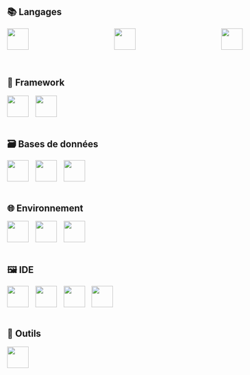 
## 📚 Langages
<div style="display: flex; flex-direction: row; gap: 100px;">
	<img width="50" src="https://cdn.jsdelivr.net/gh/devicons/devicon@latest/icons/html5/html5-original.svg" />‎‎ ‎ ‎ ‎ 
	<img width="50" src="https://cdn.jsdelivr.net/gh/devicons/devicon@latest/icons/css3/css3-original.svg" />‎‎ ‎ ‎ ‎ 
	<img width="50" src="https://cdn.jsdelivr.net/gh/devicons/devicon@latest/icons/javascript/javascript-original.svg" />‎‎ ‎ ‎ ‎ 
	<img width="50" src="https://cdn.jsdelivr.net/gh/devicons/devicon@latest/icons/php/php-original.svg" />‎‎ ‎ ‎ ‎ 
	<img width="50" src="https://cdn.jsdelivr.net/gh/devicons/devicon@latest/icons/csharp/csharp-original.svg" />‎‎ ‎ ‎ ‎ 
	<img width="50" src="https://cdn.jsdelivr.net/gh/devicons/devicon@latest/icons/lua/lua-original.svg" />‎‎ ‎ ‎ ‎ 
	<img width="50" src="https://cdn.jsdelivr.net/gh/devicons/devicon@latest/icons/python/python-original.svg" />
</div>

<br>

## 🧰 Framework
<div>
	<img width="50" src="https://cdn.jsdelivr.net/gh/devicons/devicon@latest/icons/tailwindcss/tailwindcss-original.svg" />‎‎ ‎ ‎ ‎ 
	<img width="50" src="https://cdn.jsdelivr.net/gh/devicons/devicon@latest/icons/bootstrap/bootstrap-original.svg" />
</div>

<br>

## 🗃️ Bases de données
<div>
	<img width="50" src="https://cdn.jsdelivr.net/gh/devicons/devicon@latest/icons/mysql/mysql-original-wordmark.svg" />‎‎ ‎ ‎ ‎ 
	<img width="50" src="https://cdn.jsdelivr.net/gh/devicons/devicon@latest/icons/sqlite/sqlite-original-wordmark.svg" />‎‎ ‎ ‎ ‎ 
	<img width="50" src="https://cdn.jsdelivr.net/gh/devicons/devicon@latest/icons/microsoftsqlserver/microsoftsqlserver-original-wordmark.svg" />
</div>

<br>

## 🌐 Environnement
<div>
	<img width="50" src="https://cdn.jsdelivr.net/gh/devicons/devicon@latest/icons/windows11/windows11-original.svg" />‎‎ ‎ ‎ ‎ 
	<img width="50" src="https://cdn.jsdelivr.net/gh/devicons/devicon@latest/icons/apple/apple-original.svg" />‎‎ ‎ ‎ ‎ 
	<img width="50" src="https://cdn.jsdelivr.net/gh/devicons/devicon@latest/icons/linux/linux-original.svg" />
</div>

<br>

## 🖼️ IDE
<div>
	<img width="50" src="https://cdn.jsdelivr.net/gh/devicons/devicon@latest/icons/vscode/vscode-original.svg" /> ‎ ‎ ‎ 
	<img width="50" src="https://cdn.jsdelivr.net/gh/devicons/devicon@latest/icons/phpstorm/phpstorm-original.svg" /> ‎ ‎ ‎ 
	<img width="50" src="https://cdn.jsdelivr.net/gh/devicons/devicon@latest/icons/webstorm/webstorm-original.svg" /> ‎ ‎ ‎ 
	<img width="50" src="https://cdn.jsdelivr.net/gh/devicons/devicon@latest/icons/pycharm/pycharm-original.svg" />
</div>

<br>

## 🔧 Outils
<div>
	<img width="50" src="https://cdn.jsdelivr.net/gh/devicons/devicon@latest/icons/figma/figma-original.svg" />
</div>
